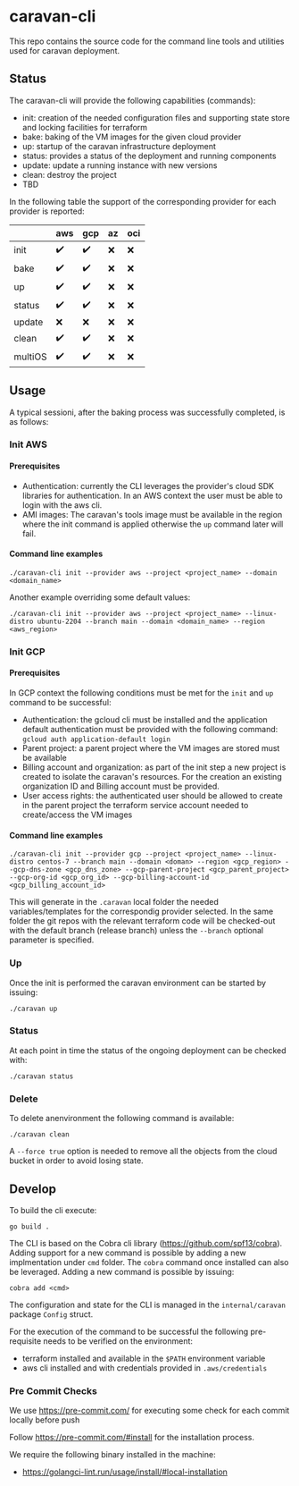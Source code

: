 # caravan-cli

This repo contains the source code for the command line tools and utilities used for caravan deployment.

## Status
The caravan-cli will provide the following capabilities (commands):

- init: creation of the needed configuration files and supporting state store and locking facilities for terraform
- bake: baking of the VM images for the given cloud provider
- up: startup of the caravan infrastructure deployment
- status: provides a status of the deployment and running components
- update: update a running instance with new versions
- clean: destroy the project
- TBD

In the following table the support of the corresponding provider for each provider is reported:

|  | aws | gcp | az | oci |
|--|--|--|--|--|
|init| :heavy_check_mark: | :heavy_check_mark: | :x: | :x: |
|bake| :heavy_check_mark: | :heavy_check_mark: | :x: | :x: |
|up| :heavy_check_mark: | :heavy_check_mark: | :x: | :x: | 
|status| :heavy_check_mark: | :heavy_check_mark: | :x: | :x: | 
|update| :x: | :x: | :x: | :x: | 
|clean| :heavy_check_mark: | :heavy_check_mark: | :x: | :x: | 
|multiOS| :heavy_check_mark: | :heavy_check_mark: | :x: | :x: |

## Usage

A typical sessioni, after the baking process was successfully completed,  is as follows:

### Init AWS

#### Prerequisites

* Authentication: currently the CLI leverages the provider's cloud SDK libraries for authentication. In an AWS context the user must be able to login with the aws cli.
* AMI images: The caravan's tools image must be available in the region where the init command is applied otherwise the ```up``` command later will fail.

#### Command line examples

```
./caravan-cli init --provider aws --project <project_name> --domain <domain_name>
```
Another example overriding some default values:

```
./caravan-cli init --provider aws --project <project_name> --linux-distro ubuntu-2204 --branch main --domain <domain_name> --region <aws_region>

```

### Init GCP

#### Prerequisites
In GCP context the following conditions must be met for the ```init``` and ```up``` command to be successful:

* Authentication: the gcloud cli must be installed and the application default authentication must be provided with the following command: ``` gcloud auth application-default login ```
* Parent project: a parent project where the VM images are stored must be available
* Billing account and organization: as part of the init step a new project is created to isolate the caravan's resources. For the creation an existing organization ID and Billing account must be provided.
* User access rights: the authenticated user should be allowed to create in the parent project the terraform service account needed to create/access the VM images

#### Command line examples
```
./caravan-cli init --provider gcp --project <project_name> --linux-distro centos-7 --branch main --domain <doman> --region <gcp_region> --gcp-dns-zone <gcp_dns_zone> --gcp-parent-project <gcp_parent_project> --gcp-org-id <gcp_org_id> --gcp-billing-account-id <gcp_billing_account_id>
```

This will generate in the ```.caravan``` local folder the needed variables/templates for the correspondig provider selected. In the same folder the git repos with the relevant terraform code will be checked-out with the default branch (release branch) unless the ```--branch``` optional parameter is specified.

### Up

Once the init is performed the caravan environment can be started by issuing:
```
./caravan up
```

### Status

At each point in time the status of the ongoing deployment can be checked with:
```
./caravan status
```

### Delete

To delete anenvironment the following command is available:
```
./caravan clean
```
A ```--force true``` option is needed to remove all the objects from the cloud bucket in order to avoid losing state.

## Develop

To build the cli execute:
```
go build .
```

The CLI is based on the Cobra cli library (https://github.com/spf13/cobra).
Adding support for a new command is possible by adding a new implmentation under `cmd` folder. The ```cobra``` command once installed can also be leveraged. Adding a new command is possible by issuing:
```
cobra add <cmd>
```

The configuration and state for the CLI is managed in the  `internal/caravan` package `Config` struct.

For the execution of the command to be successful the following pre-requisite needs to be verified on the environment:

- terraform installed and available in the `$PATH` environment variable
- aws cli installed and with credentials provided in `.aws/credentials`

### Pre Commit Checks

We use https://pre-commit.com/ for executing some check for each commit locally before push

Follow https://pre-commit.com/#install for the installation process.

We require the following binary installed in the machine:

- https://golangci-lint.run/usage/install/#local-installation
